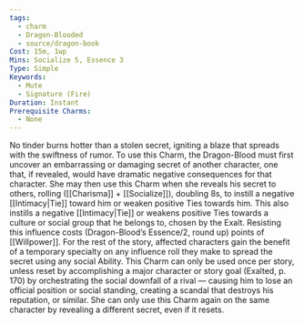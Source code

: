 ```yaml
---
tags:
  - charm
  - Dragon-Blooded
  - source/dragon-book
Cost: 15m, 1wp
Mins: Socialize 5, Essence 3
Type: Simple
Keywords:
  - Mute
  - Signature (Fire)
Duration: Instant
Prerequisite Charms:
  - None
---
```

No tinder burns hotter than a stolen secret, igniting a blaze that spreads with the swiftness of rumor. To use this Charm, the Dragon-Blood must first uncover an embarrassing or damaging secret of another character, one that, if revealed, would have dramatic negative consequences for that character. She may then use this Charm when she reveals his secret to others, rolling ([[Charisma]] + [[Socialize]]), doubling 8s, to instill a negative [[Intimacy|Tie]] toward him or weaken positive Ties towards him. This also instills a negative [[Intimacy|Tie]] or weakens positive Ties towards a culture or social group that he belongs to, chosen by the Exalt. Resisting this influence costs (Dragon-Blood’s Essence/2, round up) points of [[Willpower]]. For the rest of the story, affected characters gain the benefit of a temporary specialty on any influence roll they make to spread the secret using any social Ability. This Charm can only be used once per story, unless reset by accomplishing a major character or story goal (Exalted, p. 170) by orchestrating the social downfall of a rival — causing him to lose an official position or social standing, creating a scandal that destroys his reputation, or similar. She can only use this Charm again on the same character by revealing a different secret, even if it resets.